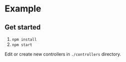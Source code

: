 # Example

## Get started

1) `npm install`
2) `npm start`

Edit or create new controllers in `./controllers` directory.